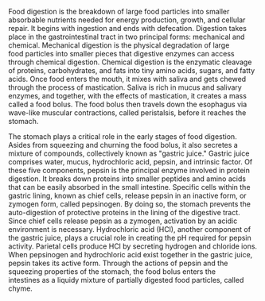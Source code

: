 Food digestion is the breakdown of large food particles into smaller absorbable nutrients needed for energy production, growth, and cellular repair. It begins with ingestion and ends with defecation. Digestion takes place in the gastrointestinal tract in two principal forms: mechanical and chemical. Mechanical digestion is the physical degradation of large food particles into smaller pieces that digestive enzymes can access through chemical digestion. Chemical digestion is the enzymatic cleavage of proteins, carbohydrates, and fats into tiny amino acids, sugars, and fatty acids. Once food enters the mouth, it mixes with saliva and gets chewed through the process of mastication. Saliva is rich in mucus and salivary enzymes, and together, with the effects of mastication, it creates a mass called a food bolus. The food bolus then travels down the esophagus via wave-like muscular contractions, called peristalsis, before it reaches the stomach.

The stomach plays a critical role in the early stages of food digestion. Asides from squeezing and churning the food bolus, it also secretes a mixture of compounds, collectively known as "gastric juice." Gastric juice comprises water, mucus, hydrochloric acid, pepsin, and intrinsic factor. Of these five components, pepsin is the principal enzyme involved in protein digestion. It breaks down proteins into smaller peptides and amino acids that can be easily absorbed in the small intestine. Specific cells within the gastric lining, known as chief cells, release pepsin in an inactive form, or zymogen form, called pepsinogen. By doing so, the stomach prevents the auto-digestion of protective proteins in the lining of the digestive tract. Since chief cells release pepsin as a zymogen, activation by an acidic environment is necessary. Hydrochloric acid (HCl), another component of the gastric juice, plays a crucial role in creating the pH required for pepsin activity. Parietal cells produce HCl by secreting hydrogen and chloride ions. When pepsinogen and hydrochloric acid exist together in the gastric juice, pepsin takes its active form. Through the actions of pepsin and the squeezing properties of the stomach, the food bolus enters the intestines as a liquidy mixture of partially digested food particles, called chyme.